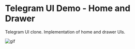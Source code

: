 # Telegram UI Demo - Home and Drawer

Telegram UI clone. Implementation of home and drawer UIs.

<img alt="gif" src="art/output.gif"/>